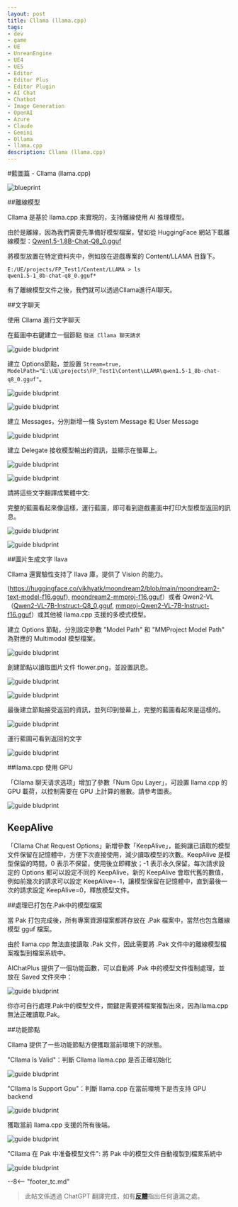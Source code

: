 ```yaml
---
layout: post
title: Cllama (llama.cpp)
tags:
- dev
- game
- UE
- UnreanEngine
- UE4
- UE5
- Editor
- Editor Plus
- Editor Plugin
- AI Chat
- Chatbot
- Image Generation
- OpenAI
- Azure
- Claude
- Gemini
- Ollama
- llama.cpp
description: Cllama (llama.cpp)
---
```


<meta property="og:title" content="UE 插件 AIChatPlus 使用说明 - 蓝图篇 - Cllama (llama.cpp)" />

#藍圖篇 - Cllama (llama.cpp)

![blueprint](assets/img/2024-ue-aichatplus/usage/blueprint/cllama_all.png)

##離線模型

Cllama 是基於 llama.cpp 來實現的，支持離線使用 AI 推理模型。

由於是離線，因為我們需要先準備好模型檔案，譬如從 HuggingFace 網站下載離線模型：[Qwen1.5-1.8B-Chat-Q8_0.gguf](https://huggingface.co/second-state/Qwen1.5-1.8B-Chat-GGUF/resolve/main/Qwen1.5-1.8B-Chat-Q8_0.gguf)

將模型放置在特定資料夾中，例如放在遊戲專案的 Content/LLAMA 目錄下。

```shell
E:/UE/projects/FP_Test1/Content/LLAMA > ls
qwen1.5-1_8b-chat-q8_0.gguf*
```

有了離線模型文件之後，我們就可以透過Cllama進行AI聊天。

##文字聊天

使用 Cllama 進行文字聊天

在藍圖中右鍵建立一個節點 `發送 Cllama 聊天請求`

![guide bludprint](assets/img/2024-ue-aichatplus/guide_blueprint_1.png)

建立 Options節點，並設置 `Stream=true, ModelPath="E:\UE\projects\FP_Test1\Content\LLAMA\qwen1.5-1_8b-chat-q8_0.gguf"`。

![guide bludprint](assets/img/2024-ue-aichatplus/guide_blueprint_2.png)

![guide bludprint](assets/img/2024-ue-aichatplus/guide_blueprint_3.png)

建立 Messages，分別新增一條 System Message 和 User Message

![guide bludprint](assets/img/2024-ue-aichatplus/guide_blueprint_4.png)

建立 Delegate 接收模型輸出的資訊，並顯示在螢幕上。

![guide bludprint](assets/img/2024-ue-aichatplus/guide_blueprint_5.png)

![guide bludprint](assets/img/2024-ue-aichatplus/guide_blueprint_6.png)

請將這些文字翻譯成繁體中文:

完整的藍圖看起來像這樣，運行藍圖，即可看到遊戲畫面中打印大型模型返回的訊息。

![guide bludprint](assets/img/2024-ue-aichatplus/guide_blueprint_7.png)

![guide bludprint](assets/img/2024-ue-aichatplus/guide_blueprint_8.png)

##圖片生成文字 llava

Cllama 還實驗性支持了 llava 庫，提供了 Vision 的能力。

(https://huggingface.co/vikhyatk/moondream2/blob/main/moondream2-text-model-f16.gguf), [moondream2-mmproj-f16.gguf](https://huggingface.co/vikhyatk/moondream2/blob/main/moondream2-mmproj-f16.gguf)）或者 Qwen2-VL（[Qwen2-VL-7B-Instruct-Q8_0.gguf](https://huggingface.co/bartowski/Qwen2-VL-7B-Instruct-GGUF/resolve/main/Qwen2-VL-7B-Instruct-Q8_0.gguf), [mmproj-Qwen2-VL-7B-Instruct-f16.gguf](https://huggingface.co/bartowski/Qwen2-VL-7B-Instruct-GGUF/resolve/main/mmproj-Qwen2-VL-7B-Instruct-f16.gguf)）或其他被 llama.cpp 支援的多模式模型。

建立 Options 節點，分別設定參數 "Model Path" 和 "MMProject Model Path" 為對應的 Multimodal 模型檔案。

![guide bludprint](assets/img/2024-ue-aichatplus/usage/blueprint/cllama_vision_1.png)

創建節點以讀取圖片文件 flower.png，並設置訊息。

![guide bludprint](assets/img/2024-ue-aichatplus/usage/blueprint/cllama_vision_2.png)

![guide bludprint](assets/img/2024-ue-aichatplus/usage/blueprint/cllama_vision_3.png)

最後建立節點接受返回的資訊，並列印到螢幕上，完整的藍圖看起來是這樣的。

![guide bludprint](assets/img/2024-ue-aichatplus/usage/blueprint/cllama_vision_4.png)

運行藍圖可看到返回的文字

![guide bludprint](assets/img/2024-ue-aichatplus/usage/blueprint/cllama_vision_5.png)

##llama.cpp 使用 GPU

「Cllama 聊天请求选项」增加了參數「Num Gpu Layer」，可設置 llama.cpp 的 GPU 載荷，以控制需要在 GPU 上計算的層數。請參考圖表。

![guide bludprint](assets/img/2024-ue-aichatplus/guide_cllama_gpu_1.png)

## KeepAlive

「Cllama Chat Request Options」新增參數「KeepAlive」，能夠讓已讀取的模型文件保留在記憶體中，方便下次直接使用，減少讀取模型的次數。KeepAlive 是模型保留的時間，0 表示不保留，使用後立即釋放；-1 表示永久保留。每次請求設定的 Options 都可以設定不同的 KeepAlive，新的 KeepAlive 會取代舊的數值，例如前幾次的請求可以設定 KeepAlive=-1，讓模型保留在記憶體中，直到最後一次的請求設定 KeepAlive=0，釋放模型文件。

##處理已打包在.Pak中的模型檔案

當 Pak 打包完成後，所有專案資源檔案都將存放在 .Pak 檔案中，當然也包含離線模型 gguf 檔案。

由於 llama.cpp 無法直接讀取 .Pak 文件，因此需要將 .Pak 文件中的離線模型檔案複製到檔案系統中。

AIChatPlus 提供了一個功能函數，可以自動將 .Pak 中的模型文件復制處理，並放在 Saved 文件夾中：

![guide bludprint](assets/img/2024-ue-aichatplus/guide_cllama_gpu_3.png)

你亦可自行處理.Pak中的模型文件，關鍵是需要將檔案複製出來，因為llama.cpp無法正確讀取.Pak。

##功能節點

Cllama 提供了一些功能節點方便獲取當前環境下的狀態。


"Cllama Is Valid"：判斷 Cllama llama.cpp 是否正確初始化

![guide bludprint](assets/img/2024-ue-aichatplus/guide_util_1.png)

"Cllama Is Support Gpu"：判斷 llama.cpp 在當前環境下是否支持 GPU backend

![guide bludprint](assets/img/2024-ue-aichatplus/guide_util_2.png)

獲取當前 llama.cpp 支援的所有後端。


![guide bludprint](assets/img/2024-ue-aichatplus/guide_util_3.png)

"Cllama 在 Pak 中准备模型文件": 將 Pak 中的模型文件自動複製到檔案系統中

![guide bludprint](assets/img/2024-ue-aichatplus/guide_util_4.png)


--8<-- "footer_tc.md"


> 此帖文係透過 ChatGPT 翻譯完成，如有[**反饋**](https://github.com/disenone/wiki_blog/issues/new)指出任何遺漏之處。 
